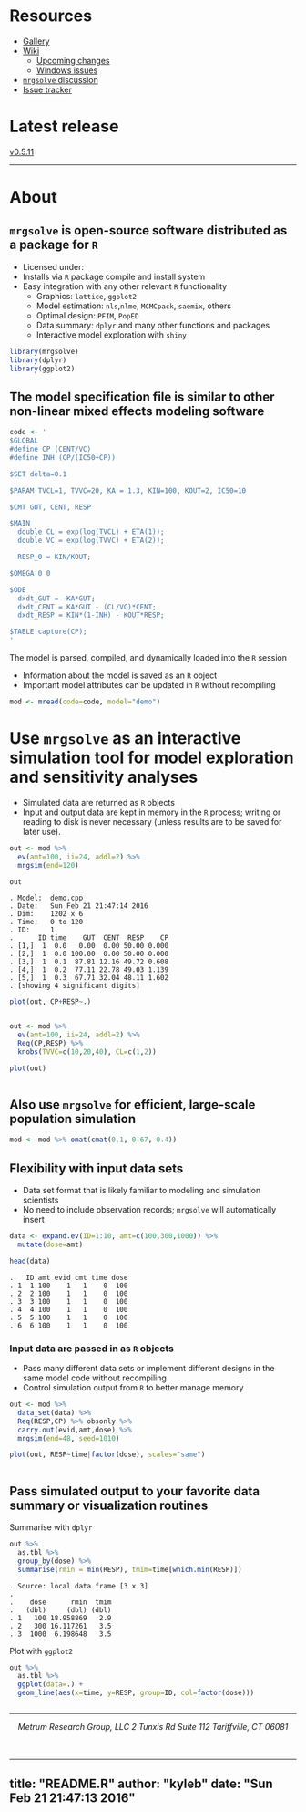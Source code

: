 # 
  
  




# Resources

* [Gallery](https://github.com/metrumresearchgroup/mrgsolve/wiki/gallery)
* [Wiki](https://github.com/metrumresearchgroup/mrgsolve/wiki)
    * [Upcoming changes](https://github.com/metrumresearchgroup/mrgsolve/wiki/Upcoming-changes)
    * [Windows issues](https://github.com/metrumresearchgroup/mrgsolve/wiki/Windows-issues#issues-with-using-mrgsolve-on-windows-platforms)
* [`mrgsolve` discussion](http://metrumresearchgroup.github.io/mrgsolve_group/)
* [Issue tracker](https://github.com/metrumresearchgroup/mrgsolve/issues)

# Latest release
[v0.5.11](https://github.com/metrumresearchgroup/mrgsolve/releases/tag/v0.5.11)


<hr>


# About

## `mrgsolve` is open-source software distributed as a package for `R`
  
  * Licensed under: 
  * Installs via `R` package compile and install system
  * Easy integration with any other relevant `R` functionality
     * Graphics: `lattice`, `ggplot2`
     * Model estimation: `nls`,`nlme`, `MCMCpack`, `saemix`, others
     * Optimal design: `PFIM`, `PopED`
     * Data summary: `dplyr` and many other functions and packages
     * Interactive model exploration with `shiny`
     


```r
library(mrgsolve)
library(dplyr)
library(ggplot2)
```

## The model specification file is similar to other non-linear mixed effects modeling software


```r
code <- '
$GLOBAL 
#define CP (CENT/VC)
#define INH (CP/(IC50+CP))

$SET delta=0.1

$PARAM TVCL=1, TVVC=20, KA = 1.3, KIN=100, KOUT=2, IC50=10

$CMT GUT, CENT, RESP

$MAIN
  double CL = exp(log(TVCL) + ETA(1));
  double VC = exp(log(TVVC) + ETA(2));

  RESP_0 = KIN/KOUT;

$OMEGA 0 0

$ODE
  dxdt_GUT = -KA*GUT;
  dxdt_CENT = KA*GUT - (CL/VC)*CENT;
  dxdt_RESP = KIN*(1-INH) - KOUT*RESP;

$TABLE capture(CP);
'
```

The model is parsed, compiled, and dynamically loaded into the `R` session

  * Information about the model is saved as an `R` object
  * Important model attributes can be updated in `R` without recompiling



```r
mod <- mread(code=code, model="demo")
```

# Use `mrgsolve` as an interactive simulation tool for model exploration and sensitivity analyses
  * Simulated data are returned as `R` objects
  * Input and output data are kept in memory in the `R` process; writing or reading to disk
  is never necessary (unless results are to be saved for later use).


```r
out <- mod %>% 
  ev(amt=100, ii=24, addl=2) %>%
  mrgsim(end=120)

out
```

```
. Model:  demo.cpp 
. Date:   Sun Feb 21 21:47:14 2016 
. Dim:    1202 x 6 
. Time:   0 to 120 
. ID:     1 
.      ID time    GUT  CENT  RESP    CP
. [1,]  1  0.0   0.00  0.00 50.00 0.000
. [2,]  1  0.0 100.00  0.00 50.00 0.000
. [3,]  1  0.1  87.81 12.16 49.72 0.608
. [4,]  1  0.2  77.11 22.78 49.03 1.139
. [5,]  1  0.3  67.71 32.04 48.11 1.602
. [showing 4 significant digits]
```

```r
plot(out, CP+RESP~.)
```

<img src="img/unnamed-chunk-7-1.png" title="" alt="" style="display: block; margin: auto;" />

```r
out <- mod %>%
  ev(amt=100, ii=24, addl=2) %>%
  Req(CP,RESP) %>%
  knobs(TVVC=c(10,20,40), CL=c(1,2))
```

```r
plot(out)
```

<img src="img/unnamed-chunk-8-1.png" title="" alt="" style="display: block; margin: auto;" />

## Also use `mrgsolve` for efficient, large-scale population simulation


```r
mod <- mod %>% omat(cmat(0.1, 0.67, 0.4))
```

## Flexibility with input data sets
* Data set format that is likely familiar to modeling and simulation scientists 
* No need to include observation records; `mrgsolve` will automatically insert 



```r
data <- expand.ev(ID=1:10, amt=c(100,300,1000)) %>%
  mutate(dose=amt)

head(data)
```

```
.   ID amt evid cmt time dose
. 1  1 100    1   1    0  100
. 2  2 100    1   1    0  100
. 3  3 100    1   1    0  100
. 4  4 100    1   1    0  100
. 5  5 100    1   1    0  100
. 6  6 100    1   1    0  100
```

### Input data are passed in as `R` objects
  * Pass many different data sets or implement different designs in the same model code
  without recompiling
  * Control simulation output from `R` to better manage memory


```r
out <- mod %>%
  data_set(data) %>%
  Req(RESP,CP) %>% obsonly %>%
  carry.out(evid,amt,dose) %>%
  mrgsim(end=48, seed=1010)
```

```r
plot(out, RESP~time|factor(dose), scales="same")
```

<img src="img/unnamed-chunk-12-1.png" title="" alt="" style="display: block; margin: auto;" />

## Pass simulated output to your favorite data summary or visualization routines
Summarise with `dplyr`


```r
out %>% 
  as.tbl %>%
  group_by(dose) %>%
  summarise(rmin = min(RESP), tmim=time[which.min(RESP)])
```

```
. Source: local data frame [3 x 3]
. 
.    dose      rmin  tmim
.   (dbl)     (dbl) (dbl)
. 1   100 18.958869   2.9
. 2   300 16.117261   3.5
. 3  1000  6.198648   3.5
```

Plot with `ggplot2`


```r
out %>% 
  as.tbl %>%
  ggplot(data=.) + 
  geom_line(aes(x=time, y=RESP, group=ID, col=factor(dose))) 
```

<img src="img/unnamed-chunk-14-1.png" title="" alt="" style="display: block; margin: auto;" />

<hr>
<center><i>Metrum Research Group, LLC 2 Tunxis Rd Suite 112 Tariffville, CT 06081 </i></center>
<br>
<br>

---
title: "README.R"
author: "kyleb"
date: "Sun Feb 21 21:47:13 2016"
---
